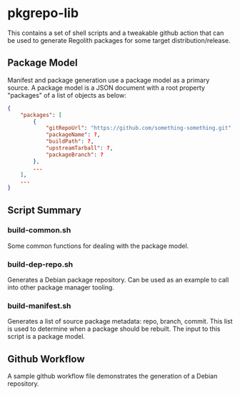 # pkgrepo-lib

This contains a set of shell scripts and a tweakable github action that can be used to generate Regolith packages for some target distribution/release.

## Package Model

Manifest and package generation use a package model as a primary source.  A package model is a JSON document with a root property "packages" of a list of objects as below:

```json
{
    "packages": [
        {
            "gitRepoUrl": "https://github.com/something-something.git",
            "packageName": ?,
            "buildPath": ?,
            "upstreamTarball": ?,
            "packageBranch": ?
        },
        ...
    ],
    ...
}
```

## Script Summary

### build-common.sh

Some common functions for dealing with the package model.

### build-dep-repo.sh

Generates a Debian package repository.  Can be used as an example to call into other package manager tooling.

### build-manifest.sh

Generates a list of source package metadata: repo, branch, commit.  This list is used to determine when a package should be rebuilt.  The input to this script is a package model.

## Github Workflow

A sample github workflow file demonstrates the generation of a Debian repository.